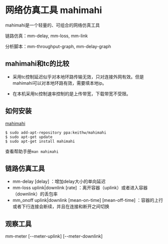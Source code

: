 # 网络仿真工具 mahimahi

mahimahi是一个轻量的、可组合的网络仿真工具

链路仿真：mm-delay, mm-loss, mm-link

分析脚本：mm-throughput-graph, mm-delay-graph

## mahimahi和tc的比较

- 采用tc控制延迟似乎对本地环路传输无效，只对连接外网有效。但是mahimahi可以对本地环路有效，需要填本地ip。

- 在本机采用tc控制速率控制的是上传带宽，下载带宽不受限。

## 如何安装

[mahimahi](http://mahimahi.mit.edu/#getting)

```
$ sudo add-apt-repository ppa:keithw/mahimahi
$ sudo apt-get update
$ sudo apt-get install mahimahi
```

查看帮助手册`man mahimahi`

## 链路仿真工具

- mm-delay [delay] ：增加delay大小的单向延迟
- mm-loss uplink|downlink [rate] ：离开容器（uplink）或者进入容器（downlink）的丢包率
- mm_onoff uplink|downlink [mean-on-time] [mean-off-time] ：容器的上行或者下行连接会断续，并且在连接和断开之间切换

## 观察工具

mm-meter [--meter-uplink] [--meter-downlink]